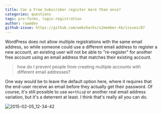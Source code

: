 ```yaml
---
title: Can a Free Subscriber register more than once?
categories: questions
tags: pro-forms, login-registration
author: raamdev
github-issue: https://github.com/websharks/s2member-kb/issues/87
---
```


WordPress does not allow multiple registrations with the same email address, so while someone could use a different email address to register a new account, an existing user will not be able to "re-register" for another free account using an email address that matches their existing account.

> how do I prevent people from creating multiple accounts with different email addresses?

One way would be to leave the default option here, where it requires that the end-user receive an email before they actually get their password. Of course, it's still possible to use `me+this@` or another real email address variation, but it's a deterrent at least. I think that's really all you can do.

![2015-02-05_12-34-42](https://cloud.githubusercontent.com/assets/1563559/6069753/7d359802-ad33-11e4-8258-a6acdb72b3ac.png)
